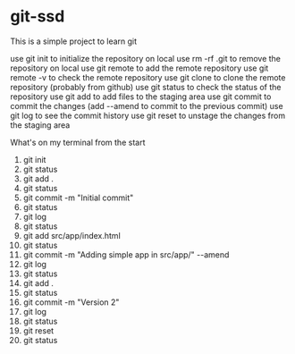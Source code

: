 # git-ssd

This is a simple project to learn git

use git init to initialize the repository on local
use rm -rf .git to remove the repository on local
use git remote to add the remote repository
use git remote -v to check the remote repository
use git clone to clone the remote repository (probably from github)
use git status to check the status of the repository
use git add to add files to the staging area
use git commit to commit the changes
  (add --amend to commit to the previous commit)
use git log to see the commit history
use git reset to unstage the changes from the staging area

What's on my terminal from the start
1. git init
2. git status
3. git add .
4. git status
5. git commit -m "Initial commit" 
6. git status
7. git log
8. git status
9. git add src/app/index.html
10. git status
11. git commit -m "Adding simple app in src/app/" --amend
12. git log
13. git status
14. git add .
15. git status
16. git commit -m "Version 2"
17. git log
18. git status
19. git reset
20. git status
